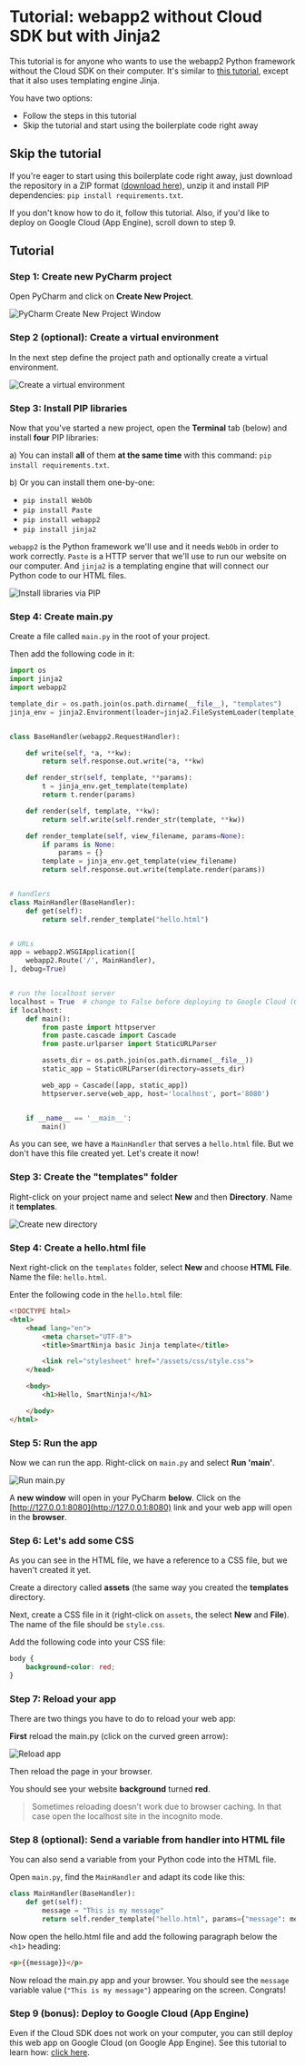 # Tutorial: webapp2 without Cloud SDK but with Jinja2

This tutorial is for anyone who wants to use the webapp2 Python framework without the Cloud SDK on their computer. It's similar to [this tutorial](https://github.com/smartninja/webapp2-no-gae-basic), except that it also uses templating engine Jinja.

You have two options:

- Follow the steps in this tutorial
- Skip the tutorial and start using the boilerplate code right away

## Skip the tutorial

If you're eager to start using this boilerplate code right away, just download the repository in a ZIP format ([download here](https://github.com/smartninja/webapp2-no-gae-jinja/archive/master.zip)), unzip it and install PIP dependencies: `pip install requirements.txt`.

If you don't know how to do it, follow this tutorial. Also, if you'd like to deploy on Google Cloud (App Engine), scroll down to step 9.

## Tutorial

### Step 1: Create new PyCharm project

Open PyCharm and click on **Create New Project**.

![PyCharm Create New Project Window](https://storage.googleapis.com/smartninja/pycharm-create-new-project-1543538360.png)

### Step 2 (optional): Create a virtual environment

In the next step define the project path and optionally create a virtual environment.

![Create a virtual environment](https://storage.googleapis.com/smartninja/pycharm-venv-path-1543538516.png)

### Step 3: Install PIP libraries

Now that you've started a new project, open the **Terminal** tab (below) and install **four** PIP libraries:

a) You can install **all** of them **at the same time** with this command: `pip install requirements.txt`.

b) Or you can install them one-by-one:

- `pip install WebOb`
- `pip install Paste`
- `pip install webapp2`
- `pip install jinja2`

`webapp2` is the Python framework we'll use and it needs `WebOb` in order to work correctly. `Paste` is a HTTP server that we'll use to run our website on our computer. And `jinja2` is a templating engine that will connect our Python code to our HTML files.

![Install libraries via PIP](https://storage.googleapis.com/smartninja/install-pip-libs-1543538743.png)

### Step 4: Create main.py

Create a file called `main.py` in the root of your project.

Then add the following code in it:

``` python
import os
import jinja2
import webapp2

template_dir = os.path.join(os.path.dirname(__file__), "templates")
jinja_env = jinja2.Environment(loader=jinja2.FileSystemLoader(template_dir), autoescape=False)


class BaseHandler(webapp2.RequestHandler):

    def write(self, *a, **kw):
        return self.response.out.write(*a, **kw)

    def render_str(self, template, **params):
        t = jinja_env.get_template(template)
        return t.render(params)

    def render(self, template, **kw):
        return self.write(self.render_str(template, **kw))

    def render_template(self, view_filename, params=None):
        if params is None:
            params = {}
        template = jinja_env.get_template(view_filename)
        return self.response.out.write(template.render(params))


# handlers
class MainHandler(BaseHandler):
    def get(self):
        return self.render_template("hello.html")


# URLs
app = webapp2.WSGIApplication([
    webapp2.Route('/', MainHandler),
], debug=True)


# run the localhost server
localhost = True  # change to False before deploying to Google Cloud (GAE)
if localhost:
    def main():
        from paste import httpserver
        from paste.cascade import Cascade
        from paste.urlparser import StaticURLParser

        assets_dir = os.path.join(os.path.dirname(__file__))
        static_app = StaticURLParser(directory=assets_dir)

        web_app = Cascade([app, static_app])
        httpserver.serve(web_app, host='localhost', port='8080')


    if __name__ == '__main__':
        main()
```

As you can see, we have a `MainHandler` that serves a `hello.html` file. But we don't have this file created yet. Let's create it now!

### Step 3: Create the "templates" folder

Right-click on your project name and select **New** and then **Directory**. Name it **templates**.

![Create new directory](https://storage.googleapis.com/smartninja/create-new-directory-1543593248.png)

### Step 4: Create a hello.html file

Next right-click on the `templates` folder, select **New** and choose **HTML File**. Name the file: `hello.html`.

Enter the following code in the `hello.html` file:

``` html
<!DOCTYPE html>
<html>
	<head lang="en">
	    <meta charset="UTF-8">
	    <title>SmartNinja basic Jinja template</title>

	    <link rel="stylesheet" href="/assets/css/style.css">
	</head>

	<body>
	    <h1>Hello, SmartNinja!</h1>

	</body>
</html>
```

### Step 5: Run the app

Now we can run the app. Right-click on `main.py` and select **Run 'main'**.

![Run main.py](https://storage.googleapis.com/smartninja/run-main-pycharm-1543538963.png)

A **new window** will open in your PyCharm **below**. Click on the [http://127.0.0.1:8080](http://127.0.0.1:8080) link and your
web app will open in the **browser**.

### Step 6: Let's add some CSS

As you can see in the HTML file, we have a reference to a CSS file, but we haven't created it yet.

Create a directory called **assets** (the same way you created the **templates** directory.

Next, create a CSS file in it (right-click on `assets`, the select **New** and **File**). The name of the file should be `style.css`.

Add the following code into your CSS file:

``` css
body {
    background-color: red;
}
```

### Step 7: Reload your app

There are two things you have to do to reload your web app:

**First** reload the main.py (click on the curved green arrow):

![Reload app](https://storage.googleapis.com/smartninja/pycharm-reload-app-1543539316.png)

Then reload the page in your browser.

You should see your website **background** turned **red**.

> Sometimes reloading doesn't work due to browser caching. In that case open the localhost site in the incognito mode.

### Step 8 (optional): Send a variable from handler into HTML file

You can also send a variable from your Python code into the HTML file.

Open `main.py`, find the `MainHandler` and adapt its code like this:

``` python
class MainHandler(BaseHandler):
    def get(self):
        message = "This is my message"
        return self.render_template("hello.html", params={"message": message})
```

Now open the hello.html file and add the following paragraph below the `<h1>` heading:

``` html
<p>{{message}}</p>
```

Now reload the main.py app and your browser. You should see the `message` variable value (`"This is my message"`) appearing on the screen. Congrats!

### Step 9 (bonus): Deploy to Google Cloud (App Engine)

Even if the Cloud SDK does not work on your computer, you can still deploy this web app on Google Cloud (on Google App Engine). See this tutorial to learn how: [click here](https://github.com/smartninja/webapp2-github-to-gcloud).